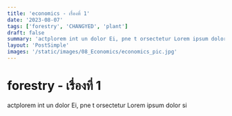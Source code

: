 ```yaml
---
title: 'economics - เรื่องที่ 1'
date: '2023-08-07'
tags: ['forestry', 'CHANGYED', 'plant']
draft: false
summary: 'actplorem int un dolor Ei, pne t orsectetur Lorem ipsum dolor si'
layout: 'PostSimple'
images: '/static/images/08_Economics/economics_pic.jpg'
---
```


# forestry - เรื่องที่ 1
actplorem int un dolor Ei, pne t orsectetur Lorem ipsum dolor si
